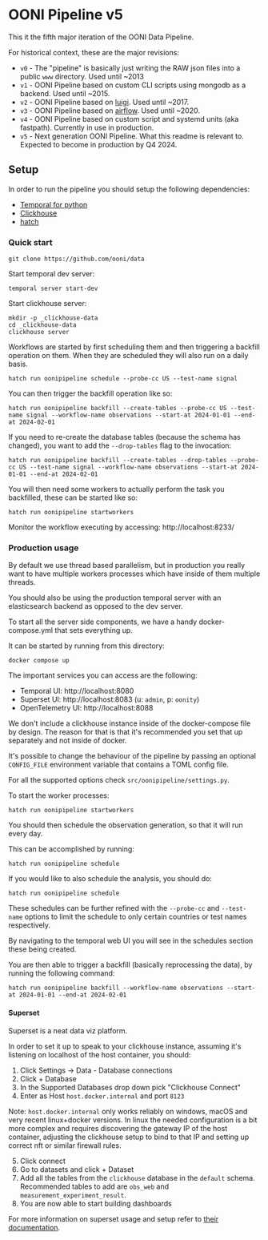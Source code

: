 # OONI Pipeline v5

This it the fifth major iteration of the OONI Data Pipeline.

For historical context, these are the major revisions:

- `v0` - The "pipeline" is basically just writing the RAW json files into a public `www` directory. Used until ~2013
- `v1` - OONI Pipeline based on custom CLI scripts using mongodb as a backend. Used until ~2015.
- `v2` - OONI Pipeline based on [luigi](https://luigi.readthedocs.io/en/stable/). Used until ~2017.
- `v3` - OONI Pipeline based on [airflow](https://airflow.apache.org/). Used until ~2020.
- `v4` - OONI Pipeline based on custom script and systemd units (aka fastpath). Currently in use in production.
- `v5` - Next generation OONI Pipeline. What this readme is relevant to. Expected to become in production by Q4 2024.

## Setup

In order to run the pipeline you should setup the following dependencies:

- [Temporal for python](https://learn.temporal.io/getting_started/python/dev_environment/)
- [Clickhouse](https://clickhouse.com/docs/en/install)
- [hatch](https://hatch.pypa.io/1.9/install/)

### Quick start

```
git clone https://github.com/ooni/data
```

Start temporal dev server:

```
temporal server start-dev
```

Start clickhouse server:

```
mkdir -p _clickhouse-data
cd _clickhouse-data
clickhouse server
```

Workflows are started by first scheduling them and then triggering a backfill operation on them. When they are scheduled they will also run on a daily basis.


```
hatch run oonipipeline schedule --probe-cc US --test-name signal
```

You can then trigger the backfill operation like so:
```
hatch run oonipipeline backfill --create-tables --probe-cc US --test-name signal --workflow-name observations --start-at 2024-01-01 --end-at 2024-02-01
```

If you need to re-create the database tables (because the schema has changed), you want to add the `--drop-tables` flag to the invocation:
```
hatch run oonipipeline backfill --create-tables --drop-tables --probe-cc US --test-name signal --workflow-name observations --start-at 2024-01-01 --end-at 2024-02-01
```

You will then need some workers to actually perform the task you backfilled, these can be started like so:
```
hatch run oonipipeline startworkers
```

Monitor the workflow executing by accessing: http://localhost:8233/

### Production usage

By default we use thread based parallelism, but in production you really want
to have multiple workers processes which have inside of them multiple threads.

You should also be using the production temporal server with an elasticsearch
backend as opposed to the dev server.

To start all the server side components, we have a handy docker-compose.yml
that sets everything up.

It can be started by running from this directory:

```
docker compose up
```

The important services you can access are the following:

- Temporal UI: http://localhost:8080
- Superset UI: http://localhost:8083 (u: `admin`, p: `oonity`)
- OpenTelemetry UI: http://localhost:8088

We don't include a clickhouse instance inside of the docker-compose file by
design. The reason for that is that it's recommended you set that up separately
and not inside of docker.

It's possible to change the behaviour of the pipeline by passing an optional `CONFIG_FILE` environment variable that contains a TOML config file.

For all the supported options check `src/oonipipeline/settings.py`.

To start the worker processes:

```
hatch run oonipipeline startworkers
```

You should then schedule the observation generation, so that it will run every
day.

This can be accomplished by running:

```
hatch run oonipipeline schedule
```

If you would like to also schedule the analysis, you should do:
```
hatch run oonipipeline schedule
```

These schedules can be further refined with the `--probe-cc` and `--test-name`
options to limit the schedule to only certain countries or test names
respectively.

By navigating to the temporal web UI you will see in the schedules section these being created.

You are then able to trigger a backfill (basically reprocessing the data), by
running the following command:

```
hatch run oonipipeline backfill --workflow-name observations --start-at 2024-01-01 --end-at 2024-02-01
```

#### Superset

Superset is a neat data viz platform.

In order to set it up to speak to your clickhouse instance, assuming it's
listening on localhost of the host container, you should:

1. Click Settings -> Data - Database connections
2. Click + Database
3. In the Supported Databases drop down pick "Clickhouse Connect"
4. Enter as Host `host.docker.internal` and port `8123`

Note: `host.docker.internal` only works reliably on windows, macOS and very
recent linux+docker versions. In linux the needed configuration is a bit more
complex and requires discovering the gateway IP of the host container,
adjusting the clickhouse setup to bind to that IP and setting up correct nft or
similar firewall rules.

5. Click connect
6. Go to datasets and click + Dataset
7. Add all the tables from the `clickhouse` database in the `default` schema.
   Recommended tables to add are `obs_web` and `measurement_experiment_result`.
8. You are now able to start building dashboards

For more information on superset usage and setup refer to [their
documentation](https://superset.apache.org/docs/).

